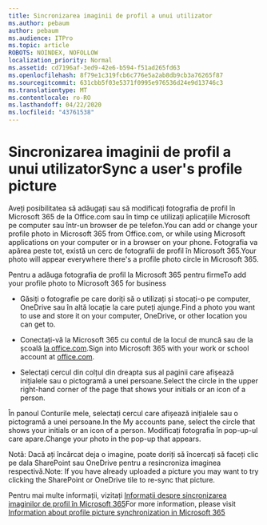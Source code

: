 ```yaml
---
title: Sincronizarea imaginii de profil a unui utilizator
ms.author: pebaum
author: pebaum
ms.audience: ITPro
ms.topic: article
ROBOTS: NOINDEX, NOFOLLOW
localization_priority: Normal
ms.assetid: cd7196af-3ed9-42e6-b594-f51ad265fd63
ms.openlocfilehash: 8f79e1c319fcb6c776e5a2ab8db9cb3a76265f87
ms.sourcegitcommit: 631cbb5f03e5371f0995e976536d24e9d13746c3
ms.translationtype: MT
ms.contentlocale: ro-RO
ms.lasthandoff: 04/22/2020
ms.locfileid: "43761538"
---
```

# <a name="sync-a-users-profile-picture"></a><span data-ttu-id="265f1-102">Sincronizarea imaginii de profil a unui utilizator</span><span class="sxs-lookup"><span data-stu-id="265f1-102">Sync a user's profile picture</span></span>

<span data-ttu-id="265f1-103">Aveți posibilitatea să adăugați sau să modificați fotografia de profil în Microsoft 365 de la Office.com sau în timp ce utilizați aplicațiile Microsoft pe computer sau într-un browser de pe telefon.</span><span class="sxs-lookup"><span data-stu-id="265f1-103">You can add or change your profile photo in Microsoft 365 from Office.com, or while using Microsoft applications on your computer or in a browser on your phone.</span></span> <span data-ttu-id="265f1-104">Fotografia va apărea peste tot, există un cerc de fotografii de profil în Microsoft 365.</span><span class="sxs-lookup"><span data-stu-id="265f1-104">Your photo will appear everywhere there's a profile photo circle in Microsoft 365.</span></span>

<span data-ttu-id="265f1-105">Pentru a adăuga fotografia de profil la Microsoft 365 pentru firme</span><span class="sxs-lookup"><span data-stu-id="265f1-105">To add your profile photo to Microsoft 365 for business</span></span>

- <span data-ttu-id="265f1-106">Găsiți o fotografie pe care doriți să o utilizați și stocați-o pe computer, OneDrive sau în altă locație la care puteți ajunge.</span><span class="sxs-lookup"><span data-stu-id="265f1-106">Find a photo you want to use and store it on your computer, OneDrive, or other location you can get to.</span></span>

- <span data-ttu-id="265f1-107">Conectați-vă la Microsoft 365 cu contul de la locul de muncă sau de la școală [la office.com](https://www.office.com).</span><span class="sxs-lookup"><span data-stu-id="265f1-107">Sign into Microsoft 365 with your work or school account at [office.com](https://www.office.com).</span></span>

- <span data-ttu-id="265f1-108">Selectați cercul din colțul din dreapta sus al paginii care afișează inițialele sau o pictogramă a unei persoane.</span><span class="sxs-lookup"><span data-stu-id="265f1-108">Select the circle in the upper right-hand corner of the page that shows your initials or an icon of a person.</span></span>

<span data-ttu-id="265f1-109">În panoul Conturile mele, selectați cercul care afișează inițialele sau o pictogramă a unei persoane.</span><span class="sxs-lookup"><span data-stu-id="265f1-109">In the My accounts pane, select the circle that shows your initials or an icon of a person.</span></span> <span data-ttu-id="265f1-110">Modificați fotografia în pop-up-ul care apare.</span><span class="sxs-lookup"><span data-stu-id="265f1-110">Change your photo in the pop-up that appears.</span></span>

<span data-ttu-id="265f1-111">Notă: Dacă ați încărcat deja o imagine, poate doriți să încercați să faceți clic pe dala SharePoint sau OneDrive pentru a resincroniza imaginea respectivă.</span><span class="sxs-lookup"><span data-stu-id="265f1-111">Note: If you have already uploaded a picture you may want to try clicking the SharePoint or OneDrive tile to re-sync that picture.</span></span>

<span data-ttu-id="265f1-112">Pentru mai multe informații, vizitați [Informații despre sincronizarea imaginilor de profil în Microsoft 365](https://support.office.com/article/information-about-profile-picture-synchronization-in-office-365-20594d76-d054-4af4-a660-401133e3d48a)</span><span class="sxs-lookup"><span data-stu-id="265f1-112">For more information, please visit [Information about profile picture synchronization in Microsoft 365](https://support.office.com/article/information-about-profile-picture-synchronization-in-office-365-20594d76-d054-4af4-a660-401133e3d48a)</span></span>

